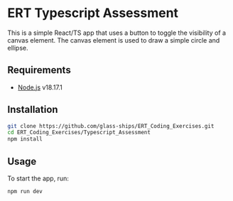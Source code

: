 # ERT Typescript Assessment

This is a simple React/TS app that uses a button to toggle the visibility of a canvas element.  The canvas element is used to draw a simple circle and ellipse. 

## Requirements

- [Node.js](https://nodejs.org/en/download/) v18.17.1

## Installation

```bash
git clone https://github.com/glass-ships/ERT_Coding_Exercises.git
cd ERT_Coding_Exercises/Typescript_Assessment
npm install
```

## Usage

To start the app, run:
```bash
npm run dev
```